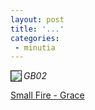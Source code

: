 ```yaml
---
layout: post
title: '...'
categories:
 - minutia
---
```


<a href="http://www.btinternet.com/~smallritual/smallfire/Dgracepage14.html"><img src="images/gb02/identity11i.jpg" align="left" border="1"></a><i>GB02</i>

<a href="http://www.btinternet.com/~smallritual/smallfire/Dgracepage14.html">Small Fire - Grace</a>

